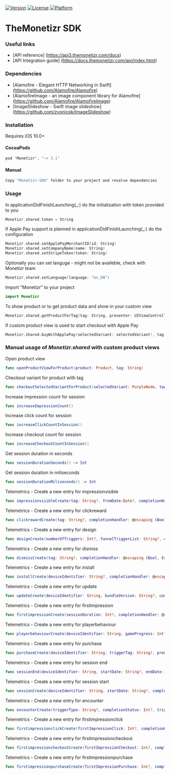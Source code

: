 [![Version](https://img.shields.io/cocoapods/v/Monetizr.svg?style=flat)](http://cocoapods.org/pods/Monetizr)
[![License](https://img.shields.io/cocoapods/l/Monetizr.svg?style=flat)](http://cocoapods.org/pods/Monetizr)
[![Platform](https://img.shields.io/cocoapods/p/Monetizr.svg?style=flat)](http://cocoapods.org/pods/Monetizr)
# TheMonetizr SDK
### Useful links

* [API reference] (https://api3.themonetizr.com/docs)
* [API Integration guide] (https://docs.themonetizr.com/api/index.html)

### Dependencies
* [Alamofire - Elegant HTTP Networking in Swift] (https://github.com/Alamofire/Alamofire)
* [AlamofireImage - an image component library for Alamofire] (https://github.com/Alamofire/AlamofireImage)
* [ImageSlideshow - Swift image slideshow] (https://github.com/zvonicek/ImageSlideshow)

### Installation
Requires iOS 10.0+

#### CocoaPods

```swift
pod 'Monetizr', '~> 3.1'
```

#### Manual
```swift
Copy "Monetizr-SDK" folder to your project and resolve dependencies
```

### Usage

In applicationDidFinishLaunching(_:) do the initialization with token provided to you

```swift
Monetizr.shared.token = String
```

If Apple Pay support is planned in applicationDidFinishLaunching(_:) do the configuration

```swift
Monetizr.shared.setApplePayMerchantID(id: String)
Monetizr.shared.setCompanyName(name: String)
Monetizr.shared.setStripeToken(token: String)
```

Optionally you can set languge - might not be availeble, check with Monetizr team

```swift
Monetizr.shared.setLanguage(language: "en_EN")
```
Import "Monetizr" to your project

```swift
import Monetizr
```

To show product or to get product data and show in your custom view

```swift
Monetizr.shared.getProductForTag(tag: String, presenter: UIViewController?) { success, error, product in ()}
```

If custom product view is used to start checkout with Apple Pay

```swift
Monetizr.shared.buyWithApplePay(selectedVariant: selectedVariant!, tag: tag!, presenter: UIViewController) { success, error in ()}
```

### Manual usage of *Monetizr.shared* with custom product views

Open product view

```swift
func openProductViewForProduct(product: Product, tag: String)
```

Checkout variant for product with tag

```swift
func checkoutSelectedVariantForProduct(selectedVariant: PurpleNode, tag: String, completionHandler: @escaping (Bool, Error?, Checkout?) -> Void)
```

Increase impression count for session

```swift
func increaseImpressionCount()
```

Increase click count for session

```swift
func increaseClickCountInSession()
```

Increase checkout count for session

```swift
func increaseCheckoutCountInSession()
```

Get session duration in seconds

```swift
func sessionDurationSeconds() -> Int
```

Get session duration in miliseconds

```swift
func sessionDurationMiliseconds() -> Int
```

Telemetrics - Create a new entry for impressionvisible

```swift
func impressionvisibleCreate(tag: String?, fromDate:Date?, completionHandler: @escaping (Bool, Error?, Any?) -> Void)
```

Telemetrics - Create a new entry for clickreward

```swift
func clickrewardCreate(tag: String?, completionHandler: @escaping (Bool, Error?, Any?) -> Void)
```

Telemetrics - Create a new entry for design

```swift
func designCreate(numberOfTriggers: Int?, funnelTriggerList: String?, completionHandler: @escaping (Bool, Error?, Any?) -> Void)
```

Telemetrics - Create a new entry for dismiss

```swift
func dismissCreate(tag: String?, completionHandler: @escaping (Bool, Error?, Any?) -> Void)
```

Telemetrics - Create a new entry for install

```swift
func installCreate(deviceIdentifier: String?, completionHandler: @escaping (Bool, Error?, Any?) -> Void)
```

Telemetrics - Create a new entry for update

```swift
func updateCreate(deviceIdentifier: String, bundleVersion: String?, completionHandler: @escaping (Bool, Error?, Any?) -> Void)
```

Telemetrics - Create a new entry for firstimpression

```swift
func firstimpressionCreate(sessionDuration: Int?, completionHandler: @escaping (Bool, Error?, Any?) -> Void)
```

Telemetrics - Create a new entry for playerbehaviour

```swift
func playerbehaviourCreate(deviceIdentifier: String, gameProgress: Int?, sessionDuration: Int?, completionHandler: @escaping (Bool, Error?, Any?) -> Void)
```

Telemetrics - Create a new entry for purchase

```swift
func purchaseCreate(deviceIdentifier: String, triggerTag: String?, productPrice: String?, currency: String?, country: String?, city: String?, completionHandler: @escaping (Bool, Error?, Any?) -> Void)
```

Telemetrics - Create a new entry for session end

```swift
func sessionEnd(deviceIdentifier: String, startDate: String?, endDate: String?, completionHandler: @escaping (Bool, Error?, Any?) -> Void)
```

Telemetrics - Create a new entry for session start

```swift
func sessionCreate(deviceIdentifier: String, startDate: String?, completionHandler: @escaping (Bool, Error?, Any?) -> Void)
```

Telemetrics - Create a new entry for encounter

```swift
func encounterCreate(triggerType: String?, completionStatus: Int?, triggerTag: String?, levelName: String?, difficultyLevelName: String?, difficultyEstimation: Int?, completionHandler: @escaping (Bool, Error?, Any?) -> Void)
```

Telemetrics - Create a new entry for firstimpressionclick

```swift
func firstimpressionclickCreate(firstImpressionClick: Int?, completionHandler: @escaping (Bool, Error?, Any?) -> Void)
```

Telemetrics - Create a new entry for firstimpressioncheckout

```swift
func firstimpressioncheckoutCreate(firstImpressionCheckout: Int?, completionHandler: @escaping (Bool, Error?, Any?) -> Void)
```

Telemetrics - Create a new entry for firstimpressionpurchase

```swift
func firstimpressionpurchaseCreate(firstImpressionPurchase: Int?, completionHandler: @escaping (Bool, Error?, Any?) -> Void)
```
